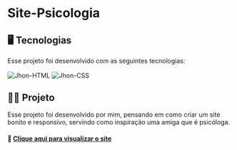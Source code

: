 # Site-Psicologia 

<h2>🖥️ Tecnologias</h2>
<p>Esse projeto foi desenvolvido com as seguintes tecnologias:</p>
<div style="display: inline_block">
  <img align="center" alt="Jhon-HTML"  src="https://img.shields.io/badge/HTML5-E34F26?style=for-the-badge&logo=html5&logoColor=white">
  <img align="center" alt="Jhon-CSS" src="https://img.shields.io/badge/CSS3-1572B6?style=for-the-badge&logo=css3&logoColor=white">
  </div>

<h2>👨‍💻 Projeto</h2>
<p>  Esse projeto foi desenvolvido por mim, pensando em como criar um site bonito e responsivo, servindo como inspiração uma amiga que é psicóloga.</p>

<h4>📸 <a href="https://johntestt.github.io/page-psi/"> Clique aqui para visualizar o site</a></h4>

